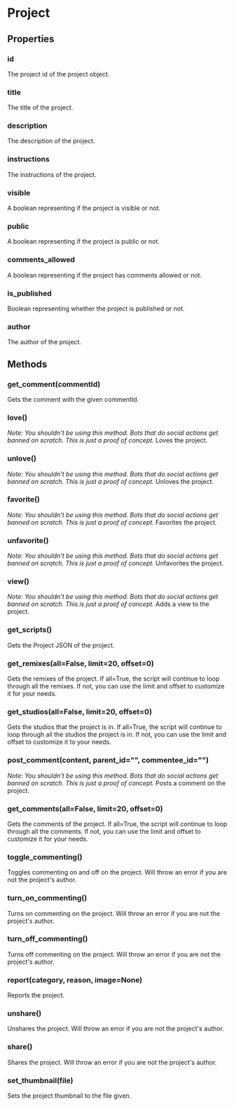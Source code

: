 # Project

## Properties

### id
The project id of the project object.

### title
The title of the project.

### description
The description of the project.

### instructions
The instructions of the project.

### visible
A boolean representing if the project is visible or not.

### public
A boolean representing if the project is public or not.

### comments_allowed
A boolean representing if the project has comments allowed or not.

### is_published
Boolean representing whether the project is published or not.

### author
The author of the project.

## Methods

### get_comment(commentId)
Gets the comment with the given commentId.

### love()
*Note: You shouldn't be using this method. Bots that do social actions get banned on scratch. This is just a proof of concept.*
Loves the project.

### unlove()
*Note: You shouldn't be using this method. Bots that do social actions get banned on scratch. This is just a proof of concept.*
Unloves the project.

### favorite()
*Note: You shouldn't be using this method. Bots that do social actions get banned on scratch. This is just a proof of concept.*
Favorites the project.

### unfavorite()
*Note: You shouldn't be using this method. Bots that do social actions get banned on scratch. This is just a proof of concept.*
Unfavorites the project.

### view()
*Note: You shouldn't be using this method. Bots that do social actions get banned on scratch. This is just a proof of concept.*
Adds a view to the project.

### get_scripts()
Gets the Project JSON of the project.

### get_remixes(all=False, limit=20, offset=0)
Gets the remixes of the project. If all=True, the script will continue to loop through all the remixes. If not, you can use the limit and offset to customize it for your needs.

### get_studios(all=False, limit=20, offset=0)
Gets the studios that the project is in. If all=True, the script will continue to loop through all the studios the project is in. If not, you can use the limit and offset to customize it to your needs.

### post_comment(content, parent_id="", commentee_id="")
*Note: You shouldn't be using this method. Bots that do social actions get banned on scratch. This is just a proof of concept.*
Posts a comment on the project.

### get_comments(all=False, limit=20, offset=0)
Gets the comments of the project. If all=True, the script will continue to loop through all the comments. If not, you can use the limit and offset to customize it for your needs.

### toggle_commenting()
Toggles commenting on and off on the project. Will throw an error if you are not the project's author.

### turn_on_commenting()
Turns on commenting on the project. Will throw an error if you are not the project's author.

### turn_off_commenting()
Turns off commenting on the project. Will throw an error if you are not the project's author.

### report(category, reason, image=None)
Reports the project.

### unshare()
Unshares the project. Will throw an error if you are not the project's author.

### share()
Shares the project. Will throw an error if you are not the project's author.

### set_thumbnail(file)
Sets the project thumbnail to the file given.

